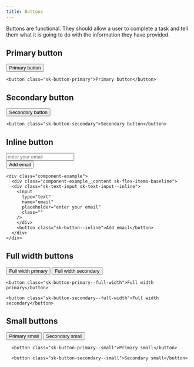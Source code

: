 ```yaml
---
title: Buttons
---
```


Buttons are functional. They should allow a user to complete a task and tell them what it is going to do with the information they have provided.

## Primary button

<div class="component-example">
  <div class="component-example__content">
    <button class="sk-button-primary center">Primary button</button>
  </div>
</div>

```
<button class="sk-button-primary">Primary button</button>
```

## Secondary button

<div class="component-example">
  <div class="component-example__content">
    <button class="sk-button-secondary center">Secondary button</button>
  </div>
</div>

```
<button class="sk-button-secondary">Secondary button</button>
```

## Inline button

<div class="component-example">
  <div class="component-example__content sk-flex-items-baseline">
  <div class="sk-text-input sk-text-input--inline">
    <input
      type="text"
      name="email"
      placeholder="enter your email"
      class=""
    />
    </div>
    <button class="sk-button--inline">Add email</button>
  </div>
</div>

```
<div class="component-example">
  <div class="component-example__content sk-flex-items-baseline">
  <div class="sk-text-input sk-text-input--inline">
    <input
      type="text"
      name="email"
      placeholder="enter your email"
      class=""
    />
    </div>
    <button class="sk-button--inline">Add email</button>
  </div>
</div>
```

## Full width buttons

<div class="component-example sk-p-5">
  <div class="component-example__content sk-inline">
    <button class="sk-button-primary--full-width">Full width primary</button>
    <button class="sk-button-secondary--full-width">
      Full width secondary
    </button>
  </div>
</div>

```
<button class="sk-button-primary--full-width">Full width primary</button>

<button class="sk-button-secondary--full-width">Full width secondary</button>
```

## Small buttons

<div class="component-example">
  <div class="component-example__content">
    <button class="sk-button-primary--small mr-4">Primary small</button>
    <button class="sk-button-secondary--small">Secondary small</button>
  </div>
</div>

```
  <button class="sk-button-primary--small">Primary small</button>

  <button class="sk-button-secondary--small">Secondary small</button>
```

